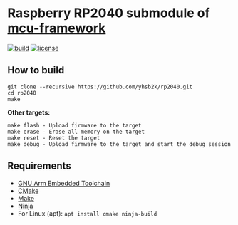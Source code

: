 # Raspberry RP2040 submodule of [mcu-framework](https://github.com/yhsb2k/mcu-framework)

[![build](https://github.com/yhsb2k/rp2040/workflows/build/badge.svg)](https://github.com/yhsb2k/rp2040/actions?workflow=build)
[![license](https://img.shields.io/github/license/yhsb2k/rp2040?color=blue)](https://github.com/yhsb2k/rp2040/blob/master/LICENSE)

## How to build
```
git clone --recursive https://github.com/yhsb2k/rp2040.git
cd rp2040
make
```
**Other targets:**
```
make flash - Upload firmware to the target
make erase - Erase all memory on the target
make reset - Reset the target
make debug - Upload firmware to the target and start the debug session
```

## Requirements
* [GNU Arm Embedded Toolchain](https://developer.arm.com/tools-and-software/open-source-software/developer-tools/gnu-toolchain/gnu-rm/downloads)
* [CMake](https://cmake.org/download)
* [Make](https://winlibs.com)
* [Ninja](https://ninja-build.org)
* For Linux (apt): `apt install cmake ninja-build`

